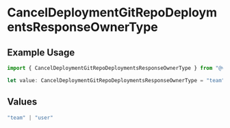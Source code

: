 # CancelDeploymentGitRepoDeploymentsResponseOwnerType

## Example Usage

```typescript
import { CancelDeploymentGitRepoDeploymentsResponseOwnerType } from "@vercel/sdk/models/canceldeploymentop.js";

let value: CancelDeploymentGitRepoDeploymentsResponseOwnerType = "team";
```

## Values

```typescript
"team" | "user"
```